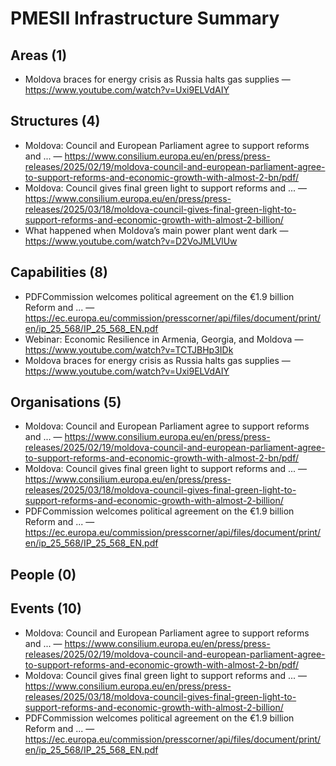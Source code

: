 # PMESII Infrastructure Summary

## Areas (1)

- Moldova braces for energy crisis as Russia halts gas supplies — https://www.youtube.com/watch?v=Uxi9ELVdAIY

## Structures (4)

- Moldova: Council and European Parliament agree to support reforms and ... — https://www.consilium.europa.eu/en/press/press-releases/2025/02/19/moldova-council-and-european-parliament-agree-to-support-reforms-and-economic-growth-with-almost-2-bn/pdf/
- Moldova: Council gives final green light to support reforms and ... — https://www.consilium.europa.eu/en/press/press-releases/2025/03/18/moldova-council-gives-final-green-light-to-support-reforms-and-economic-growth-with-almost-2-billion/
- What happened when Moldova’s main power plant went dark — https://www.youtube.com/watch?v=D2VoJMLVlUw

## Capabilities (8)

- PDFCommission welcomes political agreement on the €1.9 billion Reform and ... — https://ec.europa.eu/commission/presscorner/api/files/document/print/en/ip_25_568/IP_25_568_EN.pdf
- Webinar: Economic Resilience in Armenia, Georgia, and Moldova — https://www.youtube.com/watch?v=TCTJBHp3IDk
- Moldova braces for energy crisis as Russia halts gas supplies — https://www.youtube.com/watch?v=Uxi9ELVdAIY

## Organisations (5)

- Moldova: Council and European Parliament agree to support reforms and ... — https://www.consilium.europa.eu/en/press/press-releases/2025/02/19/moldova-council-and-european-parliament-agree-to-support-reforms-and-economic-growth-with-almost-2-bn/pdf/
- Moldova: Council gives final green light to support reforms and ... — https://www.consilium.europa.eu/en/press/press-releases/2025/03/18/moldova-council-gives-final-green-light-to-support-reforms-and-economic-growth-with-almost-2-billion/
- PDFCommission welcomes political agreement on the €1.9 billion Reform and ... — https://ec.europa.eu/commission/presscorner/api/files/document/print/en/ip_25_568/IP_25_568_EN.pdf

## People (0)


## Events (10)

- Moldova: Council and European Parliament agree to support reforms and ... — https://www.consilium.europa.eu/en/press/press-releases/2025/02/19/moldova-council-and-european-parliament-agree-to-support-reforms-and-economic-growth-with-almost-2-bn/pdf/
- Moldova: Council gives final green light to support reforms and ... — https://www.consilium.europa.eu/en/press/press-releases/2025/03/18/moldova-council-gives-final-green-light-to-support-reforms-and-economic-growth-with-almost-2-billion/
- PDFCommission welcomes political agreement on the €1.9 billion Reform and ... — https://ec.europa.eu/commission/presscorner/api/files/document/print/en/ip_25_568/IP_25_568_EN.pdf

